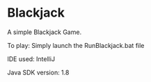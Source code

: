 # Blackjack
A simple Blackjack Game.

To play:
Simply launch the RunBlackjack.bat file

IDE used:
IntelliJ

Java SDK version:
1.8